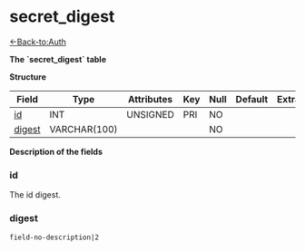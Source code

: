 # secret_digest

[<-Back-to:Auth](database-auth.md)

**The \`secret_digest\` table**

**Structure**

| Field        | Type         | Attributes | Key | Null | Default | Extra | Comment |
| ------------ | ------------ | ---------- | --- | ---- | ------- | ----- | ------- |
| [id][1]      | INT          | UNSIGNED   | PRI | NO   |         |       |         |
| [digest][2]  | VARCHAR(100) |            |     | NO   |         |       |         |


[1]: #id
[2]: #digest


**Description of the fields**

### id

The id digest.

### digest

`field-no-description|2`